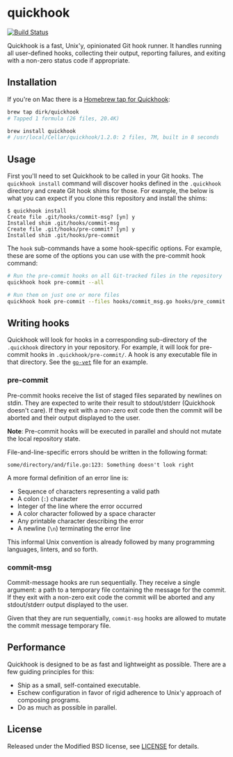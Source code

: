 # quickhook

[![Build Status](https://travis-ci.org/dirk/quickhook.svg?branch=master)](https://travis-ci.org/dirk/quickhook)

Quickhook is a fast, Unix'y, opinionated Git hook runner. It handles running all user-defined hooks, collecting their output, reporting failures, and exiting with a non-zero status code if appropriate.

## Installation

If you're on Mac there is a [Homebrew tap for Quickhook](https://github.com/dirk/homebrew-quickhook):

```sh
brew tap dirk/quickhook
# Tapped 1 formula (26 files, 20.4K)

brew install quickhook
# /usr/local/Cellar/quickhook/1.2.0: 2 files, 7M, built in 8 seconds
```

## Usage

First you'll need to set Quickhook to be called in your Git hooks. The `quickhook install` command will discover hooks defined in the `.quickhook` directory and create Git hook shims for those. For example, the below is what you can expect if you clone this repository and install the shims:

```
$ quickhook install
Create file .git/hooks/commit-msg? [yn] y
Installed shim .git/hooks/commit-msg
Create file .git/hooks/pre-commit? [yn] y
Installed shim .git/hooks/pre-commit
```

The `hook` sub-commands have a some hook-specific options. For example, these are some of the options you can use with the pre-commit hook command:

```sh
# Run the pre-commit hooks on all Git-tracked files in the repository
quickhook hook pre-commit --all

# Run them on just one or more files
quickhook hook pre-commit --files hooks/commit_msg.go hooks/pre_commit.go
```

## Writing hooks

Quickhook will look for hooks in a corresponding sub-directory of the `.quickhook` directory in your repository. For example, it will look for pre-commit hooks in `.quickhook/pre-commit/`. A hook is any executable file in that directory. See the [`go-vet`](.quickhook/pre-commit/go-vet) file for an example.

### pre-commit

Pre-commit hooks receive the list of staged files separated by newlines on stdin. They are expected to write their result to stdout/stderr (Quickhook doesn't care). If they exit with a non-zero exit code then the commit will be aborted and their output displayed to the user.

**Note**: Pre-commit hooks will be executed in parallel and should not mutate the local repository state.

File-and-line-specific errors should be written in the following format:

```
some/directory/and/file.go:123: Something doesn't look right
```

A more formal definition of an error line is:

- Sequence of characters representing a valid path
- A colon (`:`) character
- Integer of the line where the error occurred
- A color character followed by a space character
- Any printable character describing the error
- A newline (`\n`) terminating the error line

This informal Unix convention is already followed by many programming languages, linters, and so forth.

### commit-msg

Commit-message hooks are run sequentially. They receive a single argument: a path to a temporary file containing the message for the commit. If they exit with a non-zero exit code the commit will be aborted and any stdout/stderr output displayed to the user.

Given that they are run sequentially, `commit-msg` hooks are allowed to mutate the commit message temporary file.

## Performance

Quickhook is designed to be as fast and lightweight as possible. There are a few guiding principles for this:

- Ship as a small, self-contained executable.
- Eschew configuration in favor of rigid adherence to Unix'y approach of composing programs.
- Do as much as possible in parallel.

## License

Released under the Modified BSD license, see [LICENSE](LICENSE) for details.
